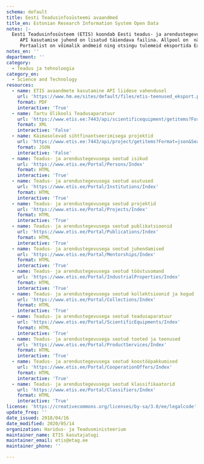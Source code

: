 ```yaml
---
schema: default
title: Eesti Teadusinfosüsteemi avaandmed
title_en: Estonian Research Information System Open Data
notes: |-
  Eesti Teadusinfosüsteem (ETIS) koondab Eesti teadus- ja arendustegevusega seotud andmeid. Kõige vanemad andmed on aastast 2006. Kõik ETISe avalikud andmed on kättesaadavad portaalist ja API kaudu (väljundformaadid XML, JSON).
     API kasutamise juhend on lisatud täiendava failina. Allpool on  näitena lisatud API kasutamise juhendi abil  koostatud Tartu Ülikooli teadusaparatuuri ja käimasolevate sihtfinatseeringuga projektide andmehulgad.
     Portaalist on võimalik andmeid ning otsingu tulemeid eksportida Excelisse ja CSV, XML formaati.
notes_en: ''
department: ''
category:
  - Teadus ja tehnoloogia
category_en:
  - Science and Technology
resources:
  - name: ETIS avaandmete kasutamine API liidese vahendusel
    url: 'https://www.hm.ee/sites/default/files/etis-teenused_eksport.pdf'
    format: PDF
    interactive: 'True'
  - name: Tartu Ülikooli Teadusaparatuur
    url: 'https://www.etis.ee:7443/api/scientificequipment/getitems?Format=xml&SearchType=3&Take=5&Skip=0&InstitutionRegNo=74001073'
    format: XML
    interactive: 'False'
  - name: Käimasolevad sihtfinantseerimisega projektid
    url: 'https://www.etis.ee:7443/api/project/getitems?Format=json&SearchType=3&Take=5&Skip=0&ProgrammeName=Sihtfinantseerimine&ProjectStatus=2'
    format: JSON
    interactive: 'False'
  - name: Teadus- ja arendustegevusega seotud isikud
    url: 'https://www.etis.ee/Portal/Persons/Index'
    format: HTML
    interactive: 'True'
  - name: Teadus- ja arendustegevusega seotud asutused
    url: 'https://www.etis.ee/Portal/Institutions/Index'
    format: HTML
    interactive: 'True'
  - name: Teadus- ja arendustegevusega seotud projektid
    url: 'https://www.etis.ee/Portal/Projects/Index'
    format: HTML
    interactive: 'True'
  - name: Teadus- ja arendustegevusega seotud publikatsioonid
    url: 'https://www.etis.ee/Portal/Publications/Index'
    format: HTML
    interactive: 'True'
  - name: Teadus- ja arendustegevusega seotud juhendamised
    url: 'https://www.etis.ee/Portal/Mentorships/Index'
    format: HTML
    interactive: 'True'
  - name: Teadus- ja arendustegevusega seotud tööstusomand
    url: 'https://www.etis.ee/Portal/IndustrialProperties/Index'
    format: HTML
    interactive: 'True'
  - name: Teadus- ja arendustegevusega seotud kollektsioonid ja kogud
    url: 'https://www.etis.ee/Portal/Collections/Index'
    format: HTML
    interactive: 'True'
  - name: Teadus- ja arendustegevusega seotud teadusaparatuur
    url: 'https://www.etis.ee/Portal/ScientificEquipments/Index'
    format: HTML
    interactive: 'True'
  - name: Teadus- ja arendustegevusega seotud tooted ja teenused
    url: 'https://www.etis.ee/Portal/ProductServices/Index'
    format: HTML
    interactive: 'True'
  - name: Teadus- ja arendustegevusega seotud koostööpakkumised
    url: 'https://www.etis.ee/Portal/CooperationOffers/Index'
    format: HTML
    interactive: 'True'
  - name: Teadus- ja arendustegevusega seotud klassifikaatorid
    url: 'https://www.etis.ee/Portal/Classifiers/Index'
    format: HTML
    interactive: 'True'
license: 'https://creativecommons.org/licenses/by-sa/3.0/ee/legalcode'
update_freq: ''
date_issued: 2018/04/16
date_modified: 2020/05/14
organization: Haridus- ja Teadusministeerium
maintainer_name: ETIS kasutajatugi
maintainer_email: etis@etag.ee
maintainer_phone: ''

---
```

